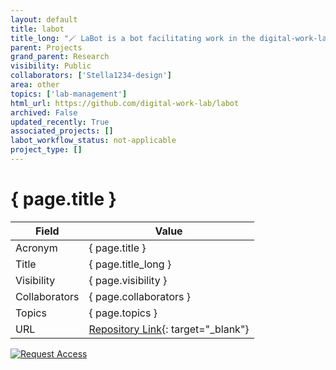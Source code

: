 ```yaml
---
layout: default
title: labot
title_long: "🪄 LaBot is a bot facilitating work in the digital-work-lab"
parent: Projects
grand_parent: Research
visibility: Public
collaborators: ['Stella1234-design']
area: other
topics: ['lab-management']
html_url: https://github.com/digital-work-lab/labot
archived: False
updated_recently: True
associated_projects: []
labot_workflow_status: not-applicable
project_type: []
---
```


# { page.title }

Field               | Value
------------------- | ----------------------------------
Acronym             | { page.title }
Title               | { page.title_long }
Visibility          | { page.visibility }
Collaborators       | { page.collaborators }
Topics              | { page.topics }
URL                 | [Repository Link](https://github.com/digital-work-lab/labot){: target="_blank"}

[![Request Access](https://img.shields.io/badge/Request-Access-blue?style=for-the-badge)](https://github.com/digital-work-lab/labot/issues/new?assignees=geritwagner&labels=access+request&template=request-repo-access.md&title=%5BAccess+Request%5D+Request+for+access+to+repository)

